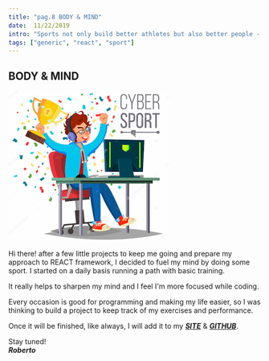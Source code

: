 ```yaml
---
title: "pag.8 BODY & MIND"
date:  11/22/2019
intro: "Sports not only build better athletes but also better people - Julie Foudy"
tags: ["generic", "react", "sport"]
---
```


## BODY & MIND

![sport](../images/blogsport.jpg)

Hi there! after a few little projects to keep me going and prepare my approach to REACT framework, I decided to fuel my mind by doing some sport. I started on a daily basis running a path with basic training.

It really helps to sharpen my mind and I feel I'm more focused while coding.

Every occasion is good for programming and making my life easier, so I was thinking to build a project to keep track of my exercises and performance.

Once it will be finished, like always, I will add it to my ***[SITE](https://robertocastelli.netlify.app/)*** & ***[GITHUB](https://github.com/RobertoCastelli)***.

Stay tuned!  
***Roberto***